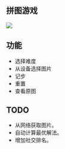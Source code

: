 ## 拼图游戏

![](http://ooa8w19mz.bkt.clouddn.com/pluzze-game.gif)

## 功能

- 选择难度
- 从设备选择图片
- 记步
- 重置
- 查看原图

## TODO 


- 从网络获取图片。
- 自动计算最优解法。
- 增加社交排名。
